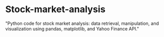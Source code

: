 # Stock-market-analysis
"Python code for stock market analysis: data retrieval, manipulation, and visualization using pandas, matplotlib, and Yahoo Finance API."
